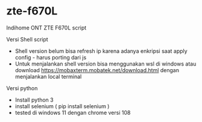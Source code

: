 # zte-f670L
Indihome ONT ZTE F670L script

Versi Shell script
- Shell version belum bisa refresh ip karena adanya enkripsi saat apply config - harus porting dari js
- Untuk menjalankan shell version bisa menggunakan wsl di windows atau download https://mobaxterm.mobatek.net/download.html dengan menjalankan local terminal

Versi python
- Install python 3
- install selenium ( pip install selenium )
- tested di windows 11 dengan chrome versi 108
